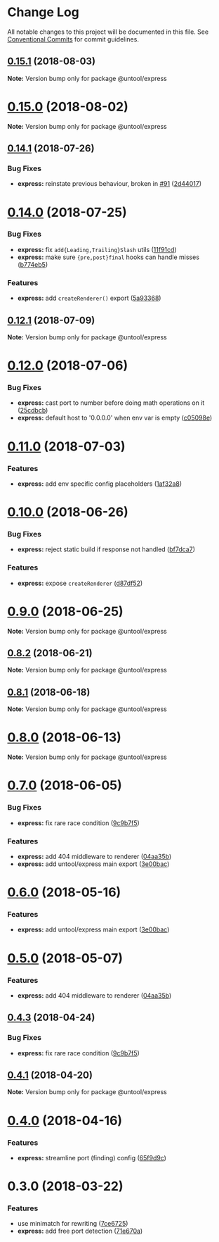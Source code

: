 # Change Log

All notable changes to this project will be documented in this file.
See [Conventional Commits](https://conventionalcommits.org) for commit guidelines.

<a name="0.15.1"></a>
## [0.15.1](https://github.com/untool/untool/compare/v0.15.0...v0.15.1) (2018-08-03)




**Note:** Version bump only for package @untool/express

<a name="0.15.0"></a>
# [0.15.0](https://github.com/untool/untool/compare/v0.14.2...v0.15.0) (2018-08-02)




**Note:** Version bump only for package @untool/express

<a name="0.14.1"></a>
## [0.14.1](https://github.com/untool/untool/compare/v0.14.0...v0.14.1) (2018-07-26)


### Bug Fixes

* **express:** reinstate previous behaviour, broken in [#91](https://github.com/untool/untool/issues/91) ([2d44017](https://github.com/untool/untool/commit/2d44017))




<a name="0.14.0"></a>
# [0.14.0](https://github.com/untool/untool/compare/v0.13.0...v0.14.0) (2018-07-25)


### Bug Fixes

* **express:** fix `add{Leading,Trailing}Slash` utils ([11f91cd](https://github.com/untool/untool/commit/11f91cd))
* **express:** make sure `{pre,post}final` hooks can handle misses ([b774eb5](https://github.com/untool/untool/commit/b774eb5))


### Features

* **express:** add `createRenderer()` export ([5a93368](https://github.com/untool/untool/commit/5a93368))




<a name="0.12.1"></a>
## [0.12.1](https://github.com/untool/untool/compare/v0.12.0...v0.12.1) (2018-07-09)




**Note:** Version bump only for package @untool/express

<a name="0.12.0"></a>
# [0.12.0](https://github.com/untool/untool/compare/v0.11.0...v0.12.0) (2018-07-06)


### Bug Fixes

* **express:** cast port to number before doing math operations on it ([25cdbcb](https://github.com/untool/untool/commit/25cdbcb))
* **express:** default host to '0.0.0.0' when env var is empty ([c05098e](https://github.com/untool/untool/commit/c05098e))




<a name="0.11.0"></a>
# [0.11.0](https://github.com/untool/untool/compare/v0.10.0...v0.11.0) (2018-07-03)


### Features

* **express:** add env specific config placeholders ([1af32a8](https://github.com/untool/untool/commit/1af32a8))




<a name="0.10.0"></a>
# [0.10.0](https://github.com/untool/untool/compare/v0.9.0...v0.10.0) (2018-06-26)


### Bug Fixes

* **express:** reject static build if response not handled ([bf7dca7](https://github.com/untool/untool/commit/bf7dca7))


### Features

* **express:** expose `createRenderer` ([d87df52](https://github.com/untool/untool/commit/d87df52))




<a name="0.9.0"></a>
# [0.9.0](https://github.com/untool/untool/compare/v0.8.2...v0.9.0) (2018-06-25)




**Note:** Version bump only for package @untool/express

<a name="0.8.2"></a>
## [0.8.2](https://github.com/untool/untool/compare/v0.8.1...v0.8.2) (2018-06-21)




**Note:** Version bump only for package @untool/express

<a name="0.8.1"></a>
## [0.8.1](https://github.com/untool/untool/compare/v0.8.0...v0.8.1) (2018-06-18)




**Note:** Version bump only for package @untool/express

<a name="0.8.0"></a>
# [0.8.0](https://github.com/untool/untool/compare/v0.7.0...v0.8.0) (2018-06-13)




**Note:** Version bump only for package @untool/express

<a name="0.7.0"></a>
# [0.7.0](https://github.com/untool/untool/compare/v0.4.0...v0.7.0) (2018-06-05)


### Bug Fixes

* **express:** fix rare race condition ([9c9b7f5](https://github.com/untool/untool/commit/9c9b7f5))


### Features

* **express:** add 404 middleware to renderer ([04aa35b](https://github.com/untool/untool/commit/04aa35b))
* **express:** add untool/express main export ([3e00bac](https://github.com/untool/untool/commit/3e00bac))




<a name="0.6.0"></a>
# [0.6.0](https://github.com/untool/untool/compare/v0.5.1...v0.6.0) (2018-05-16)


### Features

* **express:** add untool/express main export ([3e00bac](https://github.com/untool/untool/commit/3e00bac))




<a name="0.5.0"></a>
# [0.5.0](https://github.com/untool/untool/compare/v0.4.3...v0.5.0) (2018-05-07)


### Features

* **express:** add 404 middleware to renderer ([04aa35b](https://github.com/untool/untool/commit/04aa35b))




<a name="0.4.3"></a>
## [0.4.3](https://github.com/untool/untool/compare/v0.4.2...v0.4.3) (2018-04-24)


### Bug Fixes

* **express:** fix rare race condition ([9c9b7f5](https://github.com/untool/untool/commit/9c9b7f5))




<a name="0.4.1"></a>
## [0.4.1](https://github.com/untool/untool/compare/v0.4.0...v0.4.1) (2018-04-20)




**Note:** Version bump only for package @untool/express

<a name="0.4.0"></a>
# [0.4.0](https://github.com/untool/untool/compare/v0.3.2...v0.4.0) (2018-04-16)


### Features

* **express:** streamline port (finding) config ([65f9d9c](https://github.com/untool/untool/commit/65f9d9c))




<a name="0.3.0"></a>
# 0.3.0 (2018-03-22)


### Features

* use minimatch for rewriting ([7ce6725](https://github.com/untool/untool/commit/7ce6725))
* **express:** add free port detection ([71e670a](https://github.com/untool/untool/commit/71e670a))

